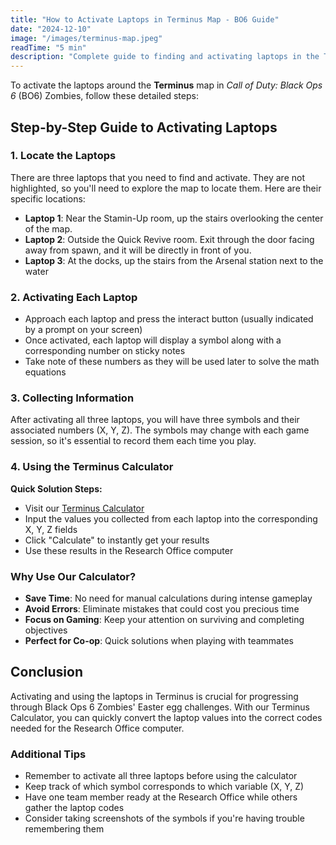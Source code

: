 ```yaml
---
title: "How to Activate Laptops in Terminus Map - BO6 Guide"
date: "2024-12-10"
image: "/images/terminus-map.jpeg"
readTime: "5 min"
description: "Complete guide to finding and activating laptops in the Terminus map. Learn exact locations, step-by-step activation process, and how to use the Terminus Calculator for solving XYZ equations in BO6 Zombies."
---
```


To activate the laptops around the **Terminus** map in _Call of Duty: Black Ops 6_ (BO6) Zombies, follow these detailed steps:

## Step-by-Step Guide to Activating Laptops

### 1. Locate the Laptops

There are three laptops that you need to find and activate. They are not highlighted, so you'll need to explore the map to locate them. Here are their specific locations:

- **Laptop 1**: Near the Stamin-Up room, up the stairs overlooking the center of the map.
- **Laptop 2**: Outside the Quick Revive room. Exit through the door facing away from spawn, and it will be directly in front of you.
- **Laptop 3**: At the docks, up the stairs from the Arsenal station next to the water

### 2. Activating Each Laptop

- Approach each laptop and press the interact button (usually indicated by a prompt on your screen)
- Once activated, each laptop will display a symbol along with a corresponding number on sticky notes
- Take note of these numbers as they will be used later to solve the math equations

### 3. Collecting Information

After activating all three laptops, you will have three symbols and their associated numbers (X, Y, Z). The symbols may change with each game session, so it's essential to record them each time you play.

### 4. Using the Terminus Calculator

**Quick Solution Steps:**

- Visit our [Terminus Calculator](https://terminus-calculator.github.io/)
- Input the values you collected from each laptop into the corresponding X, Y, Z fields
- Click "Calculate" to instantly get your results
- Use these results in the Research Office computer

### Why Use Our Calculator?

- **Save Time**: No need for manual calculations during intense gameplay
- **Avoid Errors**: Eliminate mistakes that could cost you precious time
- **Focus on Gaming**: Keep your attention on surviving and completing objectives
- **Perfect for Co-op**: Quick solutions when playing with teammates

## Conclusion

Activating and using the laptops in Terminus is crucial for progressing through Black Ops 6 Zombies' Easter egg challenges. With our Terminus Calculator, you can quickly convert the laptop values into the correct codes needed for the Research Office computer.

### Additional Tips

- Remember to activate all three laptops before using the calculator
- Keep track of which symbol corresponds to which variable (X, Y, Z)
- Have one team member ready at the Research Office while others gather the laptop codes
- Consider taking screenshots of the symbols if you're having trouble remembering them
